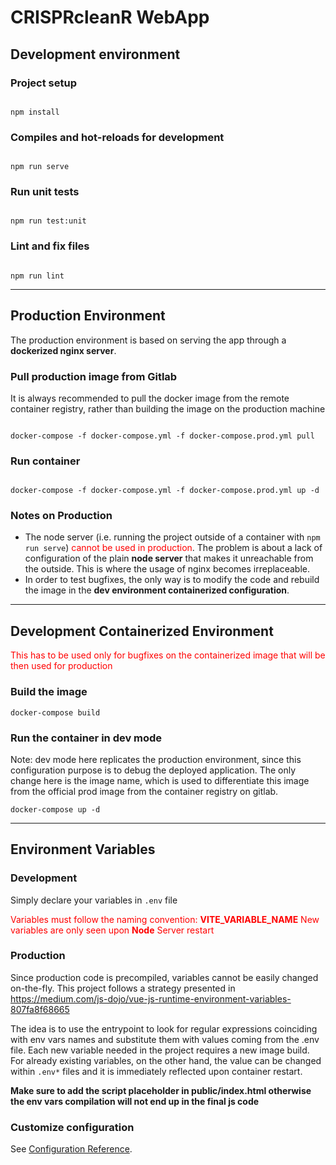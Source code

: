 # CRISPRcleanR WebApp

## **Development environment**

### Project setup

```

npm install

```

### Compiles and hot-reloads for development

```

npm run serve

```

### Run unit tests

```

npm run test:unit

```

### Lint and fix files

```

npm run lint

```

---

## **Production Environment**

The production environment is based on serving the app through a **dockerized nginx server**.

### Pull production image from Gitlab

It is always recommended to pull the docker image from the remote container registry, rather than building the image on the production machine

```

docker-compose -f docker-compose.yml -f docker-compose.prod.yml pull

```

### Run container

```

docker-compose -f docker-compose.yml -f docker-compose.prod.yml up -d

```

### **Notes on Production**

- The node server (i.e. running the project outside of a container with `npm run serve`) <span style="color:red"> cannot be used in production</span>. The problem is about a lack of configuration of the plain **node server** that makes it unreachable from the outside. This is where the usage of nginx becomes irreplaceable.
- In order to test bugfixes, the only way is to modify the code and rebuild the image in the **dev environment containerized configuration**.

---

## **Development Containerized Environment**

<span style="color: red"> This has to be used only for bugfixes on the containerized image that will be then used for production </span>

### Build the image

```
docker-compose build
```

### Run the container in dev mode

Note: dev mode here replicates the production environment, since this configuration purpose is to debug the deployed application. The only change here is the image name, which is used to differentiate this image from the official prod image from the container registry on gitlab.

```
docker-compose up -d
```

---

## **Environment Variables**

### Development

Simply declare your variables in `.env` file

<span style="color: red">Variables must follow the naming convention: **VITE_VARIABLE_NAME**</span>
<span style="color: red">New variables are only seen upon **Node** Server restart</span>

### Production

Since production code is precompiled, variables cannot be easily changed on-the-fly. This project follows a strategy presented in https://medium.com/js-dojo/vue-js-runtime-environment-variables-807fa8f68665

The idea is to use the entrypoint to look for regular expressions coinciding with env vars names and substitute them with values coming from the .env file.
Each new variable needed in the project requires a new image build. For already existing variables, on the other hand, the value can be changed within `.env*` files and it is immediately reflected upon container restart.

**Make sure to add the script placeholder in public/index.html otherwise the env vars compilation will not end up in the final js code**

### Customize configuration

See [Configuration Reference](https://cli.vuejs.org/config/).
